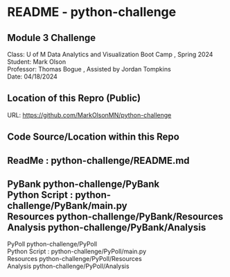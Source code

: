 # README - python-challenge

## Module 3 Challenge
Class:      U of M Data Analytics and Visualization Boot Camp , Spring 2024  
Student:    Mark Olson  
Professor:  Thomas Bogue  ,  Assisted by Jordan Tompkins  
Date:       04/18/2024  

## Location of this Repro (Public)
URL:        https://github.com/MarkOlsonMN/python-challenge  

## Code Source/Location within this Repo
ReadMe :                         python-challenge/README.md  
----  
PyBank                           python-challenge/PyBank  
  Python Script :                python-challenge/PyBank/main.py  
  Resources                      python-challenge/PyBank/Resources  
  Analysis                       python-challenge/PyBank/Analysis  
----  
PyPoll                           python-challenge/PyPoll  
  Python Script :                python-challenge/PyPoll/main.py  
  Resources                      python-challenge/PyPoll/Resources  
  Analysis                       python-challenge/PyPoll/Analysis  
  
